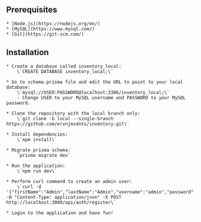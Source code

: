 ## Prerequisites

    * [Node.js](https://nodejs.org/en/)
    * [MySQL](https://www.mysql.com/)
    * [Git](https://git-scm.com/)

## Installation

    * Create a database called inventory_local:
        \`CREATE DATABASE inventory_local;\`

    * Go to schema.prisma file and edit the URL to point to your local database:
        \`mysql://USER:PASSWORD@localhost:3306/inventory_local;\`
        - Change USER to your MySQL username and PASSWORD to your MySQL password.

    * Clone the repository with the local branch only:
        \`git clone -b local --single-branch https://github.com/ervnjmsdnts/inventory.git\`

    * Install dependencies:
        \`npm install\`

    * Migrate prisma schema:
        `prisma migrate dev`

    * Run the application:
        \`npm run dev\`

    * Perform curl command to create an admin user:
        \`curl -d '{"firstName":"Admin","lastName":"Admin","username":"admin","password":"password","role":"ADMIN"}' -H "Content-Type: application/json" -X POST http://localhost:3000/api/auth/register\`

    * Login to the application and have fun!

